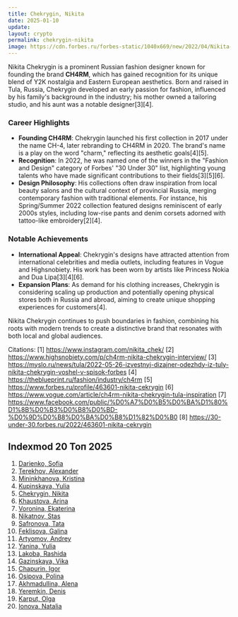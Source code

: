 ```yaml
---
title: Chekrygin, Nikita
date: 2025-01-10
update:
layout: crypto
permalink: chekrygin-nikita
image: https://cdn.forbes.ru/forbes-static/1040x669/new/2022/04/Nikita-Cekrygin-6262d64dcb339.jpeg
---
```


Nikita Chekrygin is a prominent Russian fashion designer known for founding the brand **CH4RM**, which has gained recognition for its unique blend of Y2K nostalgia and Eastern European aesthetics. Born and raised in Tula, Russia, Chekrygin developed an early passion for fashion, influenced by his family's background in the industry; his mother owned a tailoring studio, and his aunt was a notable designer[3][4].

### Career Highlights

- **Founding CH4RM**: Chekrygin launched his first collection in 2017 under the name CH-4, later rebranding to CH4RM in 2020. The brand's name is a play on the word "charm," reflecting its aesthetic goals[4][5].
- **Recognition**: In 2022, he was named one of the winners in the "Fashion and Design" category of Forbes' "30 Under 30" list, highlighting young talents who have made significant contributions to their fields[3][5][6].
- **Design Philosophy**: His collections often draw inspiration from local beauty salons and the cultural context of provincial Russia, merging contemporary fashion with traditional elements. For instance, his Spring/Summer 2022 collection featured designs reminiscent of early 2000s styles, including low-rise pants and denim corsets adorned with tattoo-like embroidery[2][4].

### Notable Achievements

- **International Appeal**: Chekrygin's designs have attracted attention from international celebrities and media outlets, including features in Vogue and Highsnobiety. His work has been worn by artists like Princess Nokia and Dua Lipa[3][4][6].
- **Expansion Plans**: As demand for his clothing increases, Chekrygin is considering scaling up production and potentially opening physical stores both in Russia and abroad, aiming to create unique shopping experiences for customers[4].

Nikita Chekrygin continues to push boundaries in fashion, combining his roots with modern trends to create a distinctive brand that resonates with both local and global audiences.

Citations:
[1] https://www.instagram.com/nikita_chek/
[2] https://www.highsnobiety.com/p/ch4rm-nikita-chekrygin-interview/
[3] https://myslo.ru/news/tula/2022-05-26-izvestnyj-dizajner-odezhdy-iz-tuly-nikita-chekrygin-voshel-v-spisok-forbes
[4] https://theblueprint.ru/fashion/industry/ch4rm
[5] https://www.forbes.ru/profile/463601-nikita-cekrygin
[6] https://www.vogue.com/article/ch4rm-nikita-chekrygin-tula-inspiration
[7] https://www.facebook.com/public/%D0%A7%D0%B5%D0%BA%D1%80%D1%8B%D0%B3%D0%B8%D0%BD-%D0%9D%D0%B8%D0%BA%D0%B8%D1%82%D0%B0
[8] https://30-under-30.forbes.ru/2022/463601-nikita-cekrygin


## Indexmod 20 Топ 2025

1. [Darienko, Sofia](darienko-sofia)  
2. [Terekhov, Alexander](terekhov-alexander)  
3. [Mininkhanova, Kristina](mininkhanova-kristina)  
4. [Kupinskaya, Yulia](kupinskaya-yulia)  
5. [Chekrygin, Nikita](chekrygin-nikita)  
6. [Khaustova, Arina](khaustova-arina)  
7. [Voronina, Ekaterina](voronina-ekaterina)  
8. [Nikatnov, Stas](nikatnov-stas)  
9. [Safronova, Tata](safronova-tata)  
10. [Feklisova, Galina](feklisova-galina)  
11. [Artyomov, Andrey](artyomov-andrey)  
12. [Yanina, Yulia](yanina-yulia)  
13. [Lakoba, Rashida](lakoba-rashida)  
14. [Gazinskaya, Vika](gazinskaya-vika)  
15. [Chapurin, Igor](chapurin-igor)  
16. [Osipova, Polina](osipova-polina)  
17. [Akhmadullina, Alena](akhmadullina-alena-designer)  
18. [Yeremkin, Denis](yeremkin-denis)  
19. [Karput, Olga](karput-olga)  
20. [Ionova, Natalia](ionova-natalia)  

